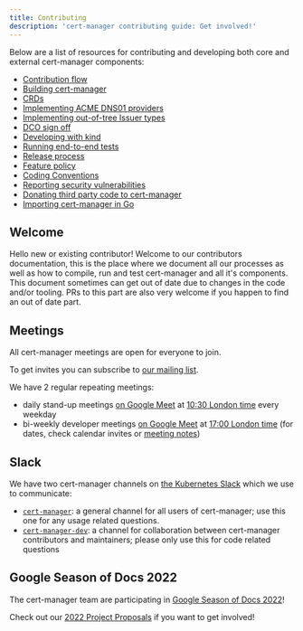 ```yaml
---
title: Contributing
description: 'cert-manager contributing guide: Get involved!'
---
```


Below are a list of resources for contributing and developing both core and
external cert-manager components:

- [Contribution flow](./contributing-flow.md)
- [Building cert-manager](./building.md)
- [CRDs](./crds.md)
- [Implementing ACME DNS01 providers](./dns-providers.md)
- [Implementing out-of-tree Issuer types](./external-issuers.md)
- [DCO sign off](./sign-off.md)
- [Developing with kind](./kind.md)
- [Running end-to-end tests](./e2e.md)
- [Release process](./release-process.md)
- [Feature policy](./policy.md)
- [Coding Conventions](./coding-conventions.md)
- [Reporting security vulnerabilities](./security.md)
- [Donating third party code to cert-manager](./third-party-code-donation.md)
- [Importing cert-manager in Go](./importing.md)

## Welcome

Hello new or existing contributor!
Welcome to our contributors documentation, this is the place where we document all our processes
as well as how to compile, run and test cert-manager and all it's components.
This document sometimes can get out of date due to changes in the code and/or tooling. PRs to this part are
also very welcome if you happen to find an out of date part.

## Meetings

All cert-manager meetings are open for everyone to join.

To get invites you can subscribe to [our mailing list](https://groups.google.com/forum/#!forum/cert-manager-dev).

We have 2 regular repeating meetings:

* daily stand-up meetings [on Google Meet](https://meet.google.com/eum-fyvt-xpa) at [10:30 London time](http://www.thetimezoneconverter.com/?t=10:30&tz=Europe/London) every weekday
* bi-weekly developer meetings [on Google Meet](https://meet.google.com/abp-bwhk-wxc) at [17:00 London time](http://www.thetimezoneconverter.com/?t=17:00&tz=Europe/London) (for dates, check calendar invites or [meeting notes](https://docs.google.com/document/d/1Tc5t6ylY9dhXAan1OjOoldeaoys1Yh4Ir710ATfBa5U))

## Slack

We have two cert-manager channels on [the Kubernetes Slack](https://slack.k8s.io) which we use to communicate:

* [`cert-manager`](https://kubernetes.slack.com/messages/cert-manager): a general channel for all users of cert-manager; use this one for any usage related questions.
* [`cert-manager-dev`](https://kubernetes.slack.com/messages/cert-manager-dev): a channel for collaboration between cert-manager contributors and maintainers; please only use this for code related questions

## Google Season of Docs 2022

The cert-manager team are participating in [Google Season of Docs 2022](https://developers.google.com/season-of-docs)!

Check out our [2022 Project Proposals](./google-season-of-docs/2022/) if you want to get involved!
